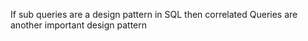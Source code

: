 If sub queries are a design pattern in SQL then correlated Queries are another important design pattern